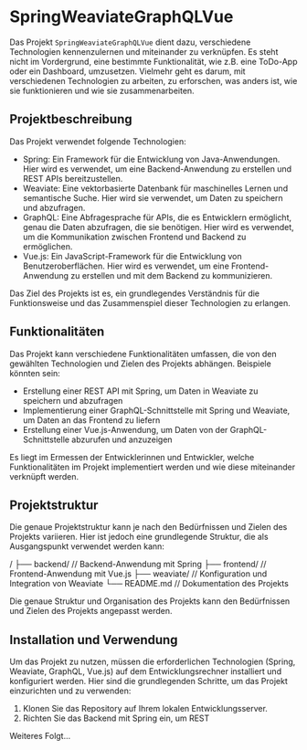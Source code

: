 # SpringWeaviateGraphQLVue

Das Projekt `SpringWeaviateGraphQLVue` dient dazu, verschiedene Technologien kennenzulernen und miteinander zu verknüpfen. Es steht nicht im Vordergrund, eine bestimmte Funktionalität, wie z.B. eine ToDo-App oder ein Dashboard, umzusetzen. Vielmehr geht es darum, mit verschiedenen Technologien zu arbeiten, zu erforschen, was anders ist, wie sie funktionieren und wie sie zusammenarbeiten.

## Projektbeschreibung

Das Projekt verwendet folgende Technologien:

- Spring: Ein Framework für die Entwicklung von Java-Anwendungen. Hier wird es verwendet, um eine Backend-Anwendung zu erstellen und REST APIs bereitzustellen.
- Weaviate: Eine vektorbasierte Datenbank für maschinelles Lernen und semantische Suche. Hier wird sie verwendet, um Daten zu speichern und abzufragen.
- GraphQL: Eine Abfragesprache für APIs, die es Entwicklern ermöglicht, genau die Daten abzufragen, die sie benötigen. Hier wird es verwendet, um die Kommunikation zwischen Frontend und Backend zu ermöglichen.
- Vue.js: Ein JavaScript-Framework für die Entwicklung von Benutzeroberflächen. Hier wird es verwendet, um eine Frontend-Anwendung zu erstellen und mit dem Backend zu kommunizieren.

Das Ziel des Projekts ist es, ein grundlegendes Verständnis für die Funktionsweise und das Zusammenspiel dieser Technologien zu erlangen.

## Funktionalitäten

Das Projekt kann verschiedene Funktionalitäten umfassen, die von den gewählten Technologien und Zielen des Projekts abhängen. Beispiele könnten sein:

- Erstellung einer REST API mit Spring, um Daten in Weaviate zu speichern und abzufragen
- Implementierung einer GraphQL-Schnittstelle mit Spring und Weaviate, um Daten an das Frontend zu liefern
- Erstellung einer Vue.js-Anwendung, um Daten von der GraphQL-Schnittstelle abzurufen und anzuzeigen

Es liegt im Ermessen der Entwicklerinnen und Entwickler, welche Funktionalitäten im Projekt implementiert werden und wie diese miteinander verknüpft werden.

## Projektstruktur

Die genaue Projektstruktur kann je nach den Bedürfnissen und Zielen des Projekts variieren. Hier ist jedoch eine grundlegende Struktur, die als Ausgangspunkt verwendet werden kann:

/
├── backend/              // Backend-Anwendung mit Spring
├── frontend/             // Frontend-Anwendung mit Vue.js
├── weaviate/            // Konfiguration und Integration von Weaviate
└── README.md             // Dokumentation des Projekts

Die genaue Struktur und Organisation des Projekts kann den Bedürfnissen und Zielen des Projekts angepasst werden.

## Installation und Verwendung

Um das Projekt zu nutzen, müssen die erforderlichen Technologien (Spring, Weaviate, GraphQL, Vue.js) auf dem Entwicklungsrechner installiert und konfiguriert werden. Hier sind die grundlegenden Schritte, um das Projekt einzurichten und zu verwenden:

1. Klonen Sie das Repository auf Ihrem lokalen Entwicklungsserver.
2. Richten Sie das Backend mit Spring ein, um REST

Weiteres Folgt...
